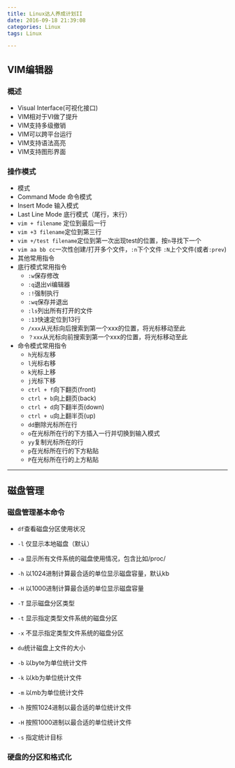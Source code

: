 ```yaml
---
title: Linux达人养成计划II
date: 2016-09-18 21:39:08 
categories: Linux
tags: Linux

---
```



## VIM编辑器 ##
### 概述 ###
- Visual Interface(可视化接口)
- VIM相对于VI做了提升
 - VIM支持多级撤销
 - VIM可以跨平台运行
 - VIM支持语法高亮
 - VIM支持图形界面

<!--more-->

### 操作模式 ###
- 模式
 - Command Mode 命令模式
 - Insert Mode 输入模式
 - Last Line Mode 底行模式（尾行，末行）
- `vim + filename` 定位到最后一行
- `vim +3 filename`定位到第三行
- `vim +/test filename`定位到第一次出现test的位置，按`n`寻找下一个
- `vim aa bb cc`一次性创建/打开多个文件，`:n`下个文件 `:N`上个文件(或者`:prev`)
- 其他常用指令
 - 底行模式常用指令
    - `:w`保存修改
    - `:q`退出vi编辑器
    - `:!`强制执行
    - `:wq`保存并退出
    - `:ls`列出所有打开的文件
    - `:13`快速定位到13行
    - `/xxx`从光标向后搜索到第一个xxx的位置，将光标移动至此
    - `？xxx`从光标向前搜索到第一个xxx的位置，将光标移动至此
 - 命令模式常用指令
    - `h`光标左移
    - `l`光标右移
    - `k`光标上移
    - `j`光标下移
    - `ctrl + f`向下翻页(front)
    - `ctrl + b`向上翻页(back)
    - `ctrl + d`向下翻半页(down)
    - `ctrl + u`向上翻半页(up)
    - `dd`删除光标所在行
    - `o`在光标所在行的下方插入一行并切换到输入模式
    - `yy`复制光标所在的行
    - `p`在光标所在行的下方粘贴
    - `P`在光标所在行的上方粘贴

----------

## 磁盘管理 ##
### 磁盘管理基本命令 ###
- `df`查看磁盘分区使用状况
 - `-l` 仅显示本地磁盘（默认）
 - `-a` 显示所有文件系统的磁盘使用情况，包含比如/proc/
 - `-h` 以1024进制计算最合适的单位显示磁盘容量，默认kb
 - `-H` 以1000进制计算最合适的单位显示磁盘容量
 - `-T` 显示磁盘分区类型
 - `-t` 显示指定类型文件系统的磁盘分区
 - `-x` 不显示指定类型文件系统的磁盘分区

- `du`统计磁盘上文件的大小
 - `-b` 以byte为单位统计文件
 - `-k` 以kb为单位统计文件
 - `-m` 以mb为单位统计文件
 - `-h` 按照1024进制以最合适的单位统计文件
 - `-H` 按照1000进制以最合适的单位统计文件
 - `-s` 指定统计目标

### 硬盘的分区和格式化 ###